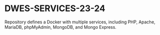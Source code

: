# DWES-SERVICES-23-24
Repository defines a Docker with multiple services, including PHP, Apache, MariaDB, phpMyAdmin, MongoDB, and Mongo Express.
